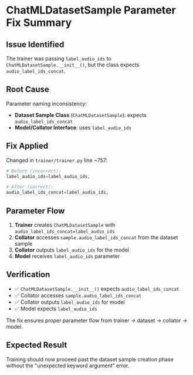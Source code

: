 # ChatMLDatasetSample Parameter Fix Summary

## Issue Identified
The trainer was passing `label_audio_ids` to `ChatMLDatasetSample.__init__()`, but the class expects `audio_label_ids_concat`.

## Root Cause
Parameter naming inconsistency:
- **Dataset Sample Class** (`ChatMLDatasetSample`): expects `audio_label_ids_concat`
- **Model/Collator Interface**: uses `label_audio_ids`

## Fix Applied
Changed in `trainer/trainer.py` line ~757:
```python
# Before (incorrect):
label_audio_ids=label_audio_ids,

# After (correct):
audio_label_ids_concat=label_audio_ids,
```

## Parameter Flow
1. **Trainer** creates `ChatMLDatasetSample` with `audio_label_ids_concat=label_audio_ids`
2. **Collator** accesses `sample.audio_label_ids_concat` from the dataset sample
3. **Collator** outputs `label_audio_ids` for the model
4. **Model** receives `label_audio_ids` parameter

## Verification
- ✅ `ChatMLDatasetSample.__init__()` expects `audio_label_ids_concat`
- ✅ Collator accesses `sample.audio_label_ids_concat` 
- ✅ Collator outputs `label_audio_ids` for model
- ✅ Model expects `label_audio_ids`

The fix ensures proper parameter flow from trainer → dataset → collator → model.

## Expected Result
Training should now proceed past the dataset sample creation phase without the "unexpected keyword argument" error.